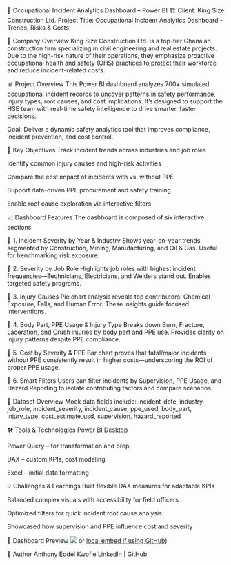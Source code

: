 💼 Occupational Incident Analytics Dashboard – Power BI
🏗️ Client: King Size Construction Ltd.
Project Title: Occupational Incident Analytics Dashboard – Trends, Risks & Costs

🏢 Company Overview
King Size Construction Ltd. is a top-tier Ghanaian construction firm specializing in civil engineering and real estate projects. Due to the high-risk nature of their operations, they emphasize proactive occupational health and safety (OHS) practices to protect their workforce and reduce incident-related costs.

📊 Project Overview
This Power BI dashboard analyzes 700+ simulated occupational incident records to uncover patterns in safety performance, injury types, root causes, and cost implications. It’s designed to support the HSE team with real-time safety intelligence to drive smarter, faster decisions.

Goal: Deliver a dynamic safety analytics tool that improves compliance, incident prevention, and cost control.

🎯 Key Objectives
Track incident trends across industries and job roles

Identify common injury causes and high-risk activities

Compare the cost impact of incidents with vs. without PPE

Support data-driven PPE procurement and safety training

Enable root cause exploration via interactive filters

📈 Dashboard Features
The dashboard is composed of six interactive sections:

🔹 1. Incident Severity by Year & Industry
Shows year-on-year trends segmented by Construction, Mining, Manufacturing, and Oil & Gas. Useful for benchmarking risk exposure.

🔹 2. Severity by Job Role
Highlights job roles with highest incident frequencies—Technicians, Electricians, and Welders stand out. Enables targeted safety programs.

🔹 3. Injury Causes
Pie chart analysis reveals top contributors: Chemical Exposure, Falls, and Human Error. These insights guide focused interventions.

🔹 4. Body Part, PPE Usage & Injury Type
Breaks down Burn, Fracture, Laceration, and Crush injuries by body part and PPE use. Provides clarity on injury patterns despite PPE compliance.

🔹 5. Cost by Severity & PPE
Bar chart proves that fatal/major incidents without PPE consistently result in higher costs—underscoring the ROI of proper PPE usage.

🔹 6. Smart Filters
Users can filter incidents by Supervision, PPE Usage, and Hazard Reporting to isolate contributing factors and compare scenarios.

📁 Dataset Overview
Mock data fields include:
incident_date, industry, job_role, incident_severity, incident_cause, ppe_used, body_part, injury_type, cost_estimate_usd, supervision, hazard_reported

🛠 Tools & Technologies
Power BI Desktop

Power Query – for transformation and prep

DAX – custom KPIs, cost modeling

Excel – initial data formatting

💡 Challenges & Learnings
Built flexible DAX measures for adaptable KPIs

Balanced complex visuals with accessibility for field officers

Optimized filters for quick incident root cause analysis

Showcased how supervision and PPE influence cost and severity

📸 Dashboard Preview
![<img width="633" alt="image" src="https://github.com/user-attachments/assets/3a160ddf-0f74-434f-b4e3-c5efa6d6c037" />
](https://www.linkedin.com/in/anthony-eddei-kwofie-bsc-osha-484ab16a/) or [local embed if using GitHub](https://github.com/Tony-Kwofie))

👤 Author
Anthony Eddei Kwofie
LinkedIn | GitHub
